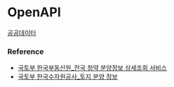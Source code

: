 # OpenAPI 

[공공데이터](https://www.data.go.kr/index.do)

### Reference
- [국토부 한국부동산원_전국 청약 분양정보 상세조회 서비스](https://www.data.go.kr/data/15098547/openapi.do)
- [국토부 한국수자원공사_토지 분양 정보](https://www.data.go.kr/data/15099019/openapi.do)

